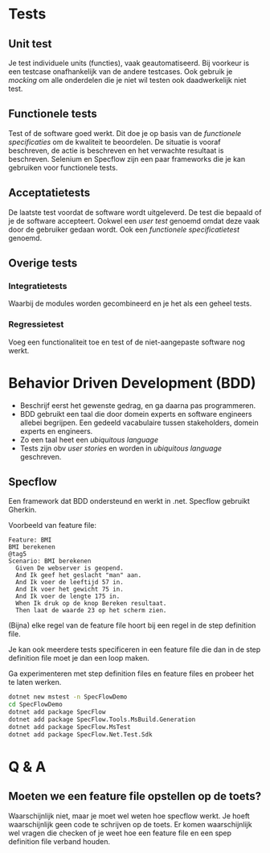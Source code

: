 # Tests
## Unit test
Je test individuele units (functies), vaak geautomatiseerd.
Bij voorkeur is een testcase onafhankelijk van de andere testcases.
Ook gebruik je *mocking* om alle onderdelen die je niet wil testen ook daadwerkelijk niet test.

## Functionele tests
Test of de software goed werkt. Dit doe je op basis van de *functionele specificaties* om de kwaliteit te beoordelen.
De situatie is vooraf beschreven, de actie is beschreven en het verwachte resultaat is beschreven.
Selenium en Specflow zijn een paar frameworks die je kan gebruiken voor functionele tests.

## Acceptatietests
De laatste test voordat de software wordt uitgeleverd. De test die bepaald of je de software accepteert. Ookwel een *user test* genoemd omdat deze vaak door de gebruiker gedaan wordt.
Ook een *functionele specificatietest* genoemd.

## Overige tests
### Integratietests
Waarbij de modules worden gecombineerd en je het als een geheel tests.

### Regressietest
Voeg een functionaliteit toe en test of de niet-aangepaste software nog werkt.

# Behavior Driven Development (BDD)
- Beschrijf eerst het gewenste gedrag, en ga daarna pas programmeren.
- BDD gebruikt een taal die door domein experts en software engineers allebei begrijpen. Een gedeeld vacabulaire tussen stakeholders, domein experts en engineers.
- Zo een taal heet een *ubiquitous language*
- Tests zijn obv *user stories* en worden in *ubiquitous language* geschreven.

## Specflow
Een framework dat BDD ondersteund en werkt in .net. Specflow gebruikt Gherkin.

Voorbeeld van feature file:
```
Feature: BMI
BMI berekenen
@tag5
Scenario: BMI berekenen
  Given De webserver is geopend.
  And Ik geef het geslacht "man" aan.
  And Ik voer de leeftijd 57 in.
  And Ik voer het gewicht 75 in.
  And Ik voer de lengte 175 in.
  When Ik druk op de knop Bereken resultaat.
  Then laat de waarde 23 op het scherm zien.
```

(Bijna) elke regel van de feature file hoort bij een regel in de step definition file.

Je kan ook meerdere tests specificeren in een feature file die dan in de step definition file moet je dan een loop maken.

Ga experimenteren met step definition files en feature files en probeer het te laten werken.

```bash
dotnet new mstest -n SpecFlowDemo
cd SpecFlowDemo
dotnet add package SpecFlow
dotnet add package SpecFlow.Tools.MsBuild.Generation
dotnet add package SpecFlow.MsTest
dotnet add package SpecFlow.Net.Test.Sdk
```

# Q & A
## Moeten we een feature file opstellen op de toets?
Waarschijnlijk niet, maar je moet wel weten hoe specflow werkt.
Je hoeft waarschijnlijk geen code te schrijven op de toets.
Er komen waarschijnlijk wel vragen die checken of je weet hoe een feature file en een spep definition file verband houden.